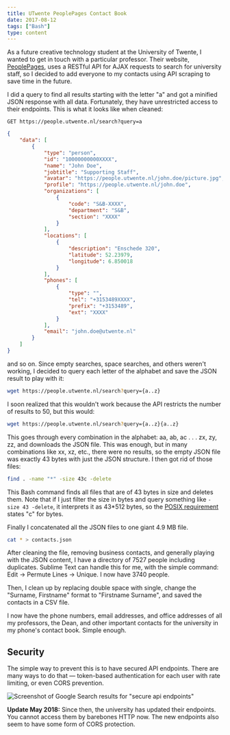 ```yaml
---
title: UTwente PeoplePages Contact Book
date: 2017-08-12
tags: ["Bash"]
type: content
---
```


As a future creative technology student at the University of Twente, I wanted to get in touch with a particular professor. Their website, [PeoplePages](https://people.utwente.nl/), uses a RESTful API for AJAX requests to search for university staff, so I decided to add everyone to my contacts using API scraping to save time in the future.

<!--more-->

I did a query to find all results starting with the letter "a" and got a minified JSON response with all data. Fortunately, they have unrestricted access to their endpoints. This is what it looks like when cleaned: 

```
GET https://people.utwente.nl/search?query=a
```

```json
{
	"data": [
		{
			"type": "person",
			"id": "10000000000XXXX",
			"name": "John Doe",
			"jobtitle": "Supporting Staff",
			"avatar": "https://people.utwente.nl/john.doe/picture.jpg",
			"profile": "https://people.utwente.nl/john.doe",
			"organizations": [
				{
					"code": "S&B-XXXX",
					"department": "S&B",
					"section": "XXXX"
				}
			],
			"locations": [
				{
					"description": "Enschede 320",
					"latitude": 52.23979,
					"longitude": 6.850018
				}
			],
			"phones": [
				{
					"type": "",
					"tel": "+3153489XXXX",
					"prefix": "+3153489",
					"ext": "XXXX"
				}
			],
			"email": "john.doe@utwente.nl"
		}
	]
}
```

and so on. Since empty searches, space searches, and others weren't working, I decided to query each letter of the alphabet and save the JSON result to play with it: 

```bash
wget https://people.utwente.nl/search?query={a..z}
```

I soon realized that this wouldn't work because the API restricts the number of results to 50, but this would: 

```bash
wget https://people.utwente.nl/search?query={a..z}{a..z}
```

This goes through every combination in the alphabet: aa, ab, ac . . . zx, zy, zz, and downloads the JSON file. This was enough, but in many combinations like xx, xz, etc., there were no results, so the empty JSON file was exactly 43 bytes with just the JSON structure. I then got rid of those files: 

```bash
find . -name "*" -size 43c -delete
```

This Bash command finds all files that are of 43 bytes in size and deletes them. Note that if I just filter the size in bytes and query something like `-size 43 -delete`, it interprets it as 43*512 bytes, so the [POSIX requirement](https://superuser.com/a/644274) states "c" for bytes.

Finally I concatenated all the JSON files to one giant 4.9 MB file.

```bash
cat * > contacts.json
```

After cleaning the file, removing business contacts, and generally playing with the JSON content, I have a directory of 7527 people including duplicates. Sublime Text can handle this for me, with the simple command: Edit -> Permute Lines -> Unique. I now have 3740 people.

Then, I clean up by replacing double space with single, change the "Surname, Firstname" format to "Firstname Surname", and saved the contacts in a CSV file.

I now have the phone numbers, email addresses, and office addresses of all my professors, the Dean, and other important contacts for the university in my phone's contact book. Simple enough.

## Security

The simple way to prevent this is to have secured API endpoints. There are many ways to do that — token-based authentication for each user with rate limiting, or even CORS prevention.

![Screenshot of Google Search results for "secure api endpoints"](/images/blog/secure-endpoints.png)

**Update May 2018:** Since then, the university has updated their endpoints. You cannot access them by barebones HTTP now. The new endpoints also seem to have some form of CORS protection.
